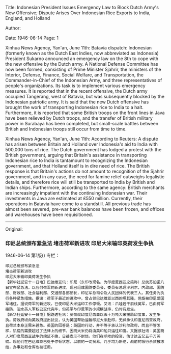 Title: Indonesian President Issues Emergency Law to Block Dutch Army's New Offensive; Dispute Arises Over Indonesian Rice Exports to India, England, and Holland

Author:

Date: 1946-06-14
Page: 1

Xinhua News Agency, Yan'an, June 11th: Batavia dispatch: Indonesian (formerly known as the Dutch East Indies, now abbreviated as Indonesia) President Sukarno announced an emergency law on the 8th to cope with the new offensive by the Dutch army. A National Defense Committee has now been formed, consisting of Prime Minister Sjahrir, the ministers of the Interior, Defense, Finance, Social Welfare, and Transportation, the Commander-in-Chief of the Indonesian Army, and three representatives of people's organizations. Its task is to implement various emergency measures. It is reported that in the recent offensive, the Dutch army occupied Tangerang, west of Batavia, but was subsequently blocked by the Indonesian patriotic army. It is said that the new Dutch offensive has brought the work of transporting Indonesian rice to India to a halt. Furthermore, it is reported that some British troops on the front lines in Java have been relieved by Dutch troops, and the transfer of British military power in Surabaya has been completed, but small-scale battles between British and Indonesian troops still occur from time to time.

Xinhua News Agency, Yan'an, June 11th: According to Reuters: A dispute has arisen between Britain and Holland over Indonesia's aid to India with 500,000 tons of rice. The Dutch government has lodged a protest with the British government, arguing that Britain's assistance in transporting Indonesian rice to India is tantamount to recognizing the Indonesian government, and that Holland itself is in dire need of rice. The British response is that Britain's actions do not amount to recognition of the Sjahrir government, and in any case, the need for famine relief outweighs legalistic details, and therefore rice will still be transported to India by British and Indian ships. Furthermore, according to the same agency: British merchants are increasingly impatient with the continuing Indonesian war. Their investments in Java are estimated at £550 million. Currently, their operations in Batavia have come to a standstill. All previous trade has almost been severed, pre-war bank balances have been frozen, and offices and warehouses have been requisitioned.



<hr /> 

Original: 


### 印尼总统颁布紧急法  堵击荷军新进攻  印尼大米输印英荷发生争执

1946-06-14
第1版()
专栏：

    印尼总统颁布紧急法
    堵击荷军新进攻
    印尼大米输印英荷发生争执
    【新华社延安十一日电】巴达维亚讯：印尼（东印改现名，为印度尼西亚之简称）总统苏加诺八日宣布紧急法，以应付荷军的新进攻，现已组成国防委员会，委员有总理沙利尔，内政部、国防部、财政部、社会福利部、交通部各部部长，印尼军总司令及人民团体的代表三人。其任务为执行各种紧急措施。据讯：荷军于最近的进攻中，曾占领巴达维亚以西的坦其隆，但旋被印尼爱国军堵住。据说荷军的新进攻，已使印尼大米运印工作停顿。又讯：爪哇若干前线英军，已由荷军接防，泗水英人军权已交代完毕，但英军与印尼军的小规模战事，仍时有发生。
    【新华社延安十一日电】据路透社讯：英荷就印度尼西亚以五十万吨大米援助印度事，发生争执。荷政府顷向英政府提出抗议，认为英国帮助运输印尼大米赴印，无异承认印度尼西亚政府，且荷兰本身正需米甚急。英国的回答是：英国的行动，并不等于承认沙利尔政府，而且不管怎样，饥荒的需要超过了法律上的细节，因而大米仍将由英印船只运往印度。又据该社讯：英国商人对印度尼西亚战争的绵延不绝，日益表示不耐烦。他们在爪哇的投资，估计达五亿五千万英磅。现他们在巴达维亚已处于停顿状态。以前的一切贸易，几乎均为断绝，战前的银行余款被冻结，办事处和仓库也被征用。
